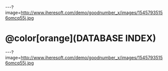 ---?image=http://www.iheresoft.com/demo/goodnumber_x/images/15457935156omcq55j.jpg

# @color[orange](**DATABASE INDEX**)

---?image=http://www.iheresoft.com/demo/goodnumber_x/images/15457935156omcq55j.jpg

